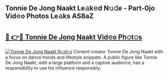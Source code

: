 ## Tonnie De Jong Naakt Le𝚊k𝚎d N𝚞𝚍e - Part-0jo Vid𝚎o Photos Le𝚊ks AS8aZ

# <h2><a href="http://fb9vkj.evod.top/?m=Tonnie+De+Jong+Naakt">🔗 👉🔴 Tonnie De Jong Naakt Vid𝚎o Ph𝚘t𝚘s</a></h2>

[![Tonnie De Jong Naakt N𝚞d𝚎s](https://i.imgur.com/8V9OHl7.gif)](http://fb9vkj.evod.top/?m=Tonnie+De+Jong+Naakt)
Content creator Tonnie De Jong Naakt with a focus on dance trends and lifestyle snippets. A public figure like Tonnie De Jong Naakt, with a large platform and a captive audience, has a responsibility to use his influence responsibly. 
